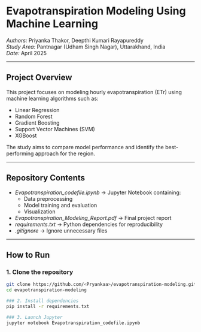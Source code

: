 # Evapotranspiration Modeling Using Machine Learning

*Authors:* Priyanka Thakor, Deepthi Kumari Rayapureddy  
*Study Area:* Pantnagar (Udham Singh Nagar), Uttarakhand, India  
*Date:* April 2025  

---

## Project Overview
This project focuses on modeling hourly evapotranspiration (ETr) using machine learning algorithms such as:
- Linear Regression
- Random Forest
- Gradient Boosting
- Support Vector Machines (SVM)
- XGBoost

The study aims to compare model performance and identify the best-performing approach for the region.

---

## Repository Contents
- *Evapotranspiration_codefile.ipynb* → Jupyter Notebook containing:
  - Data preprocessing
  - Model training and evaluation
  - Visualization
- *Evapotranspiration_Modeling_Report.pdf* → Final project report
- *requirements.txt* → Python dependencies for reproducibility
- *.gitignore* → Ignore unnecessary files

---

## How to Run
### 1. Clone the repository
```bash
git clone https://github.com/<Pryankaa>/evapotranspiration-modeling.git
cd evapotranspiration-modeling

### 2. Install dependencies
pip install -r requirements.txt

### 3. Launch Jupyter
jupyter notebook Evapotranspiration_codefile.ipynb
